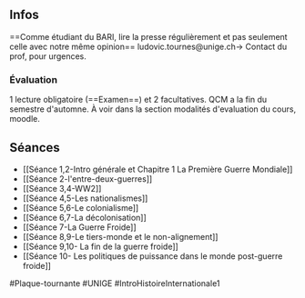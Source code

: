 ## Infos
==Comme étudiant du BARI, lire la presse régulièrement et pas seulement celle avec notre même opinion==
ludovic.tournes@unige.ch-> Contact du prof, pour urgences.
### Évaluation
1 lecture obligatoire (==Examen==) et 2 facultatives.
QCM a la fin du semestre d'automne.
À voir dans la section modalités d'evaluation du cours, moodle.
## Séances
- [[Séance 1,2-Intro générale et Chapitre 1 La Première Guerre Mondiale]]
- [[Séance 2-l'entre-deux-guerres]]
- [[Séance 3,4-WW2]]
- [[Séance 4,5-Les nationalismes]]
- [[Séance 5,6-Le colonialisme]]
- [[Séance 6,7-La décolonisation]]
- [[Séance 7-La Guerre Froide]]
- [[Séance 8,9-Le tiers-monde et le non-alignement]]
- [[Séance 9,10- La fin de la guerre froide]]
- [[Séance 10- Les politiques de puissance dans le monde post-guerre froide]]

#Plaque-tournante #UNIGE #IntroHistoireInternationale1 